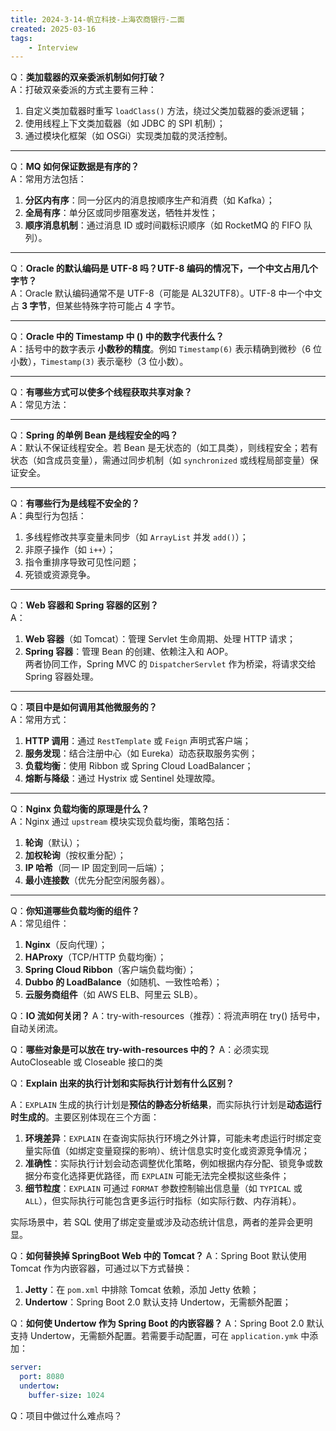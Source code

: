```yaml
---
title: 2024-3-14-帆立科技-上海农商银行-二面
created: 2025-03-16
tags:
    - Interview
---
```


Q：**类加载器的双亲委派机制如何打破？**  
A：打破双亲委派的方式主要有三种：  

1. 自定义类加载器时重写 `loadClass()` 方法，绕过父类加载器的委派逻辑；  
2. 使用线程上下文类加载器（如 JDBC 的 SPI 机制）；  
3. 通过模块化框架（如 OSGi）实现类加载的灵活控制。  

---

Q：**MQ 如何保证数据是有序的？**  
A：常用方法包括：  

1. **分区内有序**：同一分区内的消息按顺序生产和消费（如 Kafka）；  
2. **全局有序**：单分区或同步阻塞发送，牺牲并发性；  
3. **顺序消息机制**：通过消息 ID 或时间戳标识顺序（如 RocketMQ 的 FIFO 队列）。  

---

Q：**Oracle 的默认编码是 UTF-8 吗？UTF-8 编码的情况下，一个中文占用几个字节？**  
A：Oracle 默认编码通常不是 UTF-8（可能是 AL32UTF8）。UTF-8 中一个中文占 **3 字节**，但某些特殊字符可能占 4 字节。  

---

Q：**Oracle 中的 Timestamp 中 () 中的数字代表什么？**  
A：括号中的数字表示 **小数秒的精度**。例如 `Timestamp(6)` 表示精确到微秒（6 位小数），`Timestamp(3)` 表示毫秒（3 位小数）。  

---

Q：**有哪些方式可以使多个线程获取共享对象？**  
A：常见方法：  

---

Q：**Spring 的单例 Bean 是线程安全的吗？**  
A：默认不保证线程安全。若 Bean 是无状态的（如工具类），则线程安全；若有状态（如含成员变量），需通过同步机制（如 `synchronized` 或线程局部变量）保证安全。  

---

Q：**有哪些行为是线程不安全的？**  
A：典型行为包括：  

1. 多线程修改共享变量未同步（如 `ArrayList` 并发 `add()`）；  
2. 非原子操作（如 `i++`）；  
3. 指令重排序导致可见性问题；  
4. 死锁或资源竞争。  

---

Q：**Web 容器和 Spring 容器的区别？**  
A：  

1. **Web 容器**（如 Tomcat）：管理 Servlet 生命周期、处理 HTTP 请求；  
2. **Spring 容器**：管理 Bean 的创建、依赖注入和 AOP。  
两者协同工作，Spring MVC 的 `DispatcherServlet` 作为桥梁，将请求交给 Spring 容器处理。  

---

Q：**项目中是如何调用其他微服务的？**  
A：常用方式：  

1. **HTTP 调用**：通过 `RestTemplate` 或 `Feign` 声明式客户端；  
2. **服务发现**：结合注册中心（如 Eureka）动态获取服务实例；  
3. **负载均衡**：使用 Ribbon 或 Spring Cloud LoadBalancer；  
4. **熔断与降级**：通过 Hystrix 或 Sentinel 处理故障。  

---

Q：**Nginx 负载均衡的原理是什么？**  
A：Nginx 通过 `upstream` 模块实现负载均衡，策略包括：  

1. **轮询**（默认）；  
2. **加权轮询**（按权重分配）；  
3. **IP 哈希**（同一 IP 固定到同一后端）；  
4. **最小连接数**（优先分配空闲服务器）。  

---

Q：**你知道哪些负载均衡的组件？**  
A：常见组件：  

1. **Nginx**（反向代理）；  
2. **HAProxy**（TCP/HTTP 负载均衡）；  
3. **Spring Cloud Ribbon**（客户端负载均衡）；  
4. **Dubbo 的 LoadBalance**（如随机、一致性哈希）；  
5. **云服务商组件**（如 AWS ELB、阿里云 SLB）。  

Q：**IO 流如何关闭？**
A：try-with-resources（推荐）：将流声明在 try() 括号中，自动关闭流。

Q：**哪些对象是可以放在 try-with-resources 中的？**
A：必须实现 AutoCloseable 或 Closeable 接口的类

Q：**Explain 出来的执行计划和实际执行计划有什么区别？**

A：`EXPLAIN` 生成的执行计划是**预估的静态分析结果**，而实际执行计划是**动态运行时生成的**。主要区别体现在三个方面：

1. **环境差异**：`EXPLAIN` 在查询实际执行环境之外计算，可能未考虑运行时绑定变量实际值（如绑定变量窥探的影响）、统计信息实时变化或资源竞争情况；
2. **准确性**：实际执行计划会动态调整优化策略，例如根据内存分配、锁竞争或数据分布变化选择更优路径，而 `EXPLAIN` 可能无法完全模拟这些条件；
3. **细节粒度**：`EXPLAIN` 可通过 `FORMAT` 参数控制输出信息量（如 `TYPICAL` 或 `ALL`），但实际执行可能包含更多运行时指标（如实际行数、内存消耗）。

实际场景中，若 SQL 使用了绑定变量或涉及动态统计信息，两者的差异会更明显。

Q：**如何替换掉 SpringBoot Web 中的 Tomcat？**
A：Spring Boot 默认使用 Tomcat 作为内嵌容器，可通过以下方式替换：

1. **Jetty**：在 `pom.xml` 中排除 Tomcat 依赖，添加 Jetty 依赖；
2. **Undertow**：Spring Boot 2.0 默认支持 Undertow，无需额外配置；

Q：**如何使 Undertow 作为 Spring Boot 的内嵌容器？**
A：Spring Boot 2.0 默认支持 Undertow，无需额外配置。若需要手动配置，可在 `application.ymk` 中添加：

```yml
server:
  port: 8080
  undertow:
    buffer-size: 1024
```

Q：项目中做过什么难点吗？
